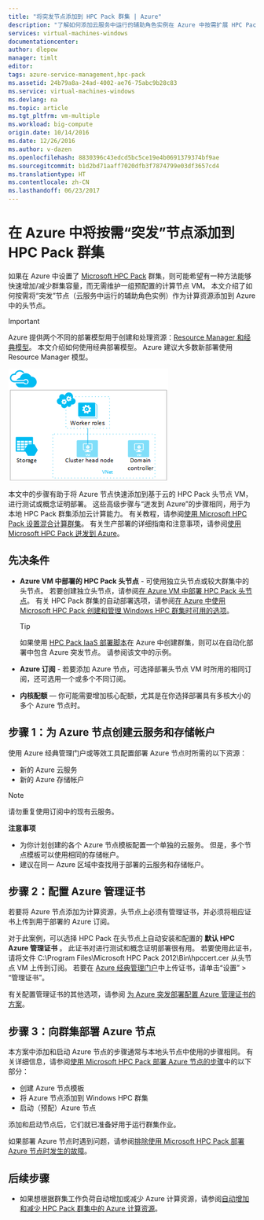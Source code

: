 ```yaml
---
title: "将突发节点添加到 HPC Pack 群集 | Azure"
description: "了解如何添加云服务中运行的辅助角色实例在 Azure 中按需扩展 HPC Pack 群集"
services: virtual-machines-windows
documentationcenter: 
author: dlepow
manager: timlt
editor: 
tags: azure-service-management,hpc-pack
ms.assetid: 24b79a8a-24ad-4002-ae76-75abc9b28c83
ms.service: virtual-machines-windows
ms.devlang: na
ms.topic: article
ms.tgt_pltfrm: vm-multiple
ms.workload: big-compute
origin.date: 10/14/2016
ms.date: 12/26/2016
ms.author: v-dazen
ms.openlocfilehash: 8830396c43edcd5bc5ce19e4b0691379374bf9ae
ms.sourcegitcommit: b1d2bd71aaff7020dfb3f7874799e03df3657cd4
ms.translationtype: HT
ms.contentlocale: zh-CN
ms.lasthandoff: 06/23/2017
---
```

# <a name="add-on-demand-burst-nodes-to-an-hpc-pack-cluster-in-azure"></a>在 Azure 中将按需“突发”节点添加到 HPC Pack 群集
如果在 Azure 中设置了 [Microsoft HPC Pack](https://technet.microsoft.com/library/cc514029) 群集，则可能希望有一种方法能够快速增加/减少群集容量，而无需维护一组预配置的计算节点 VM。 本文介绍了如何按需将“突发”节点（云服务中运行的辅助角色实例）作为计算资源添加到 Azure 中的头节点。 

> [!IMPORTANT] 
> Azure 提供两个不同的部署模型用于创建和处理资源：[Resource Manager 和经典模型](../../../resource-manager-deployment-model.md)。 本文介绍如何使用经典部署模型。 Azure 建议大多数新部署使用 Resource Manager 模型。

![突发节点][burst]

本文中的步骤有助于将 Azure 节点快速添加到基于云的 HPC Pack 头节点 VM，进行测试或概念证明部署。 这些高级步骤与“迸发到 Azure”的步骤相同，用于为本地 HPC Pack 群集添加云计算能力。 有关教程，请参阅[使用 Microsoft HPC Pack 设置混合计算群集](../../../cloud-services/cloud-services-setup-hybrid-hpcpack-cluster.md)。 有关生产部署的详细指南和注意事项，请参阅[使用 Microsoft HPC Pack 迸发到 Azure](https://technet.microsoft.com/library/gg481749.aspx)。

## <a name="prerequisites"></a>先决条件
* **Azure VM 中部署的 HPC Pack 头节点** - 可使用独立头节点或较大群集中的头节点。 若要创建独立头节点，请参阅[在 Azure VM 中部署 HPC Pack 头节点](../../virtual-machines-windows-hpcpack-cluster-headnode.md?toc=%2fvirtual-machines%2fwindows%2ftoc.json)。 有关 HPC Pack 群集的自动部署选项，请参阅[在 Azure 中使用 Microsoft HPC Pack 创建和管理 Windows HPC 群集时可用的选项](../../virtual-machines-windows-hpcpack-cluster-options.md?toc=%2fvirtual-machines%2fwindows%2ftoc.json)。

  > [!TIP]
  > 如果使用 [HPC Pack IaaS 部署脚本](hpcpack-cluster-powershell-script.md)在 Azure 中创建群集，则可以在自动化部署中包含 Azure 突发节点。 请参阅该文中的示例。
  > 
  > 
* **Azure 订阅** - 若要添加 Azure 节点，可选择部署头节点 VM 时所用的相同订阅，还可选用一个或多个不同订阅。
* **内核配额** — 你可能需要增加核心配额，尤其是在你选择部署具有多核大小的多个 Azure 节点时。

## <a name="step-1-create-a-cloud-service-and-a-storage-account-for-the-azure-nodes"></a>步骤 1：为 Azure 节点创建云服务和存储帐户
使用 Azure 经典管理门户或等效工具配置部署 Azure 节点时所需的以下资源：

* 新的 Azure 云服务
* 新的 Azure 存储帐户

> [!NOTE]
> 请勿重复使用订阅中的现有云服务。 
> 
> 

**注意事项**

* 为你计划创建的各个 Azure 节点模板配置一个单独的云服务。 但是，多个节点模板可以使用相同的存储帐户。
* 建议在同一 Azure 区域中查找用于部署的云服务和存储帐户。

## <a name="step-2-configure-an-azure-management-certificate"></a>步骤 2：配置 Azure 管理证书
若要将 Azure 节点添加为计算资源，头节点上必须有管理证书，并必须将相应证书上传到用于部署的 Azure 订阅。

对于此案例，可以选择 HPC Pack 在头节点上自动安装和配置的 **默认 HPC Azure 管理证书** 。 此证书对进行测试和概念证明部署很有用。 若要使用此证书，请将文件 C:\Program Files\Microsoft HPC Pack 2012\Bin\hpccert.cer 从头节点 VM 上传到订阅。 若要在 [Azure 经典管理门户](https://manage.windowsazure.cn)中上传证书，请单击“设置” > “管理证书”。

有关配置管理证书的其他选项，请参阅 [为 Azure 突发部署配置 Azure 管理证书的方案](http://technet.microsoft.com/library/gg481759.aspx)。

## <a name="step-3-deploy-azure-nodes-to-the-cluster"></a>步骤 3：向群集部署 Azure 节点
本方案中添加和启动 Azure 节点的步骤通常与本地头节点中使用的步骤相同。 有关详细信息，请参阅[使用 Microsoft HPC Pack 部署 Azure 节点的步骤](https://technet.microsoft.com/library/gg481758.aspx)中的以下部分：

* 创建 Azure 节点模板
* 将 Azure 节点添加到 Windows HPC 群集
* 启动（预配）Azure 节点

添加和启动节点后，它们就已准备好用于运行群集作业。

如果部署 Azure 节点时遇到问题，请参阅[排除使用 Microsoft HPC Pack 部署 Azure 节点时发生的故障](http://technet.microsoft.com/library/jj159097.aspx)。

## <a name="next-steps"></a>后续步骤
* 如果想根据群集工作负荷自动增加或减少 Azure 计算资源，请参阅[自动增加和减少 HPC Pack 群集中的 Azure 计算资源](hpcpack-cluster-node-autogrowshrink.md)。

<!--Image references-->
[burst]: ./media/hpcpack-cluster-node-burst/burst.png
